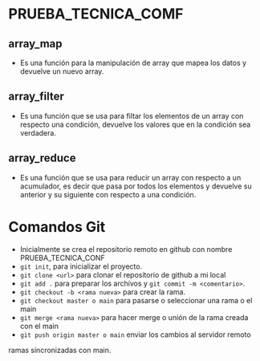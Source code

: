 # PRUEBA_TECNICA_COMF

## array_map
- Es una función para la manipulación de array que mapea los datos y devuelve un nuevo array.

## array_filter
- Es una función que se usa para filtar los elementos de un array con respecto una condición, devuelve los valores que en la condición sea verdadera.

## array_reduce
- Es una función que se usa para reducir un array con respecto a un acumulador, es decir que pasa por todos los elementos y devuelve su anterior y su siguiente con respecto 
a una condición.


# Comandos Git
- Inicialmente se crea el repositorio remoto en github con nombre PRUEBA_TECNICA_CONF
- `git init`, para inicializar el proyecto.
- `git clone <url>` para clonar el repositorio de github a mi local
- `git add .` para preparar los archivos y `git commit -m <comentario>`.
- `git checkout -b <rama nueva>` para crear la rama.
- `git checkout master o main` para pasarse o seleccionar una rama o el main
- `git merge <rama nueva>` para hacer merge o unión de la rama creada con el main
- `git push origin master o main` enviar los cambios al servidor remoto

ramas sincronizadas con main. 
